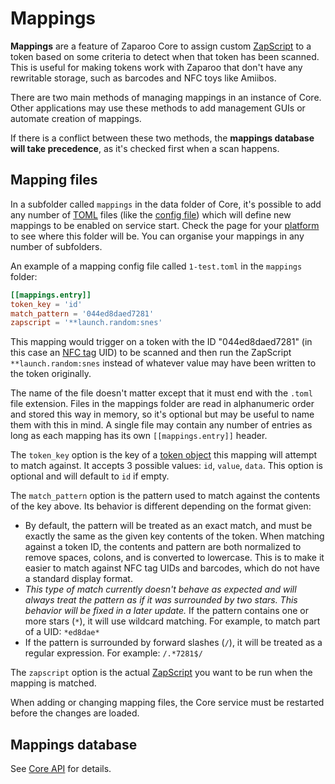 # Mappings

**Mappings** are a feature of Zaparoo Core to assign custom [ZapScript](../zapscript/index.md) to a token based on some criteria to detect when that token has been scanned. This is useful for making tokens work with Zaparoo that don't have any rewritable storage, such as barcodes and NFC toys like Amiibos.

There are two main methods of managing mappings in an instance of Core. Other applications may use these methods to add management GUIs or automate creation of mappings.

If there is a conflict between these two methods, the **mappings database will take precedence**, as it's checked first when a scan happens.

## Mapping files

In a subfolder called `mappings` in the data folder of Core, it's possible to add any number of [TOML](https://toml.io/en/) files (like the [config file](config.md)) which will define new mappings to be enabled on service start. Check the page for your [platform](../platforms/index.md) to see where this folder will be. You can organise your mappings in any number of subfolders.

An example of a mapping config file called `1-test.toml` in the `mappings` folder:

```toml
[[mappings.entry]]
token_key = 'id'
match_pattern = '044ed8daed7281'
zapscript = '**launch.random:snes'
```

This mapping would trigger on a token with the ID "044ed8daed7281" (in this case an [NFC tag](../tokens/nfc/index.md) UID) to be scanned and then run the ZapScript `**launch.random:snes` instead of whatever value may have been written to the token originally.

The name of the file doesn't matter except that it must end with the `.toml` file extension. Files in the mappings folder are read in alphanumeric order and stored this way in memory, so it's optional but may be useful to name them with this in mind. A single file may contain any number of entries as long as each mapping has its own `[[mappings.entry]]` header.

The `token_key` option is the key of a [token object](../tokens/index.md) this mapping will attempt to match against. It accepts 3 possible values: `id`, `value`, `data`. This option is optional and will default to `id` if empty.

The `match_pattern` option is the pattern used to match against the contents of the key above. Its behavior is different depending on the format given:

- By default, the pattern will be treated as an exact match, and must be exactly the same as the given key contents of the token. When matching against a token ID, the contents and pattern are both normalized to remove spaces, colons, and is converted to lowercase. This is to make it easier to match against NFC tag UIDs and barcodes, which do not have a standard display format.
- _This type of match currently doesn't behave as expected and will always treat the pattern as if it was surrounded by two stars. This behavior will be fixed in a later update._ If the pattern contains one or more stars (`*`), it will use wildcard matching. For example, to match part of a UID: `*ed8dae*`
- If the pattern is surrounded by forward slashes (`/`), it will be treated as a regular expression. For example: `/.*7281$/`

The `zapscript` option is the actual [ZapScript](../zapscript/index.md) you want to be run when the mapping is matched.

When adding or changing mapping files, the Core service must be restarted before the changes are loaded.

## Mappings database

See [Core API](api/index.md) for details.
